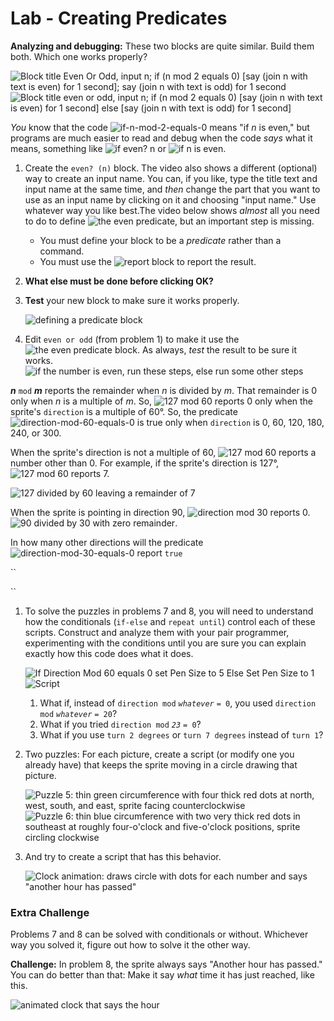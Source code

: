 # Lab - Creating Predicates

 **Analyzing and debugging:** These two blocks are quite similar. Build them both. Which one works properly?

![Block title Even Or Odd, input n; if \(n mod 2 equals 0\) \[say \(join n with text is even\) for 1 second\]; say \(join n with text is odd\) for 1 second](https://bjc.edc.org/Sept2015/bjc-r/img/2-conditionals-abstraction-testing/Block_even-or-odd_if%28incorrect%29.png) ![Block title even or odd, input n; if \(n mod 2 equals 0\) \[say \(join n with text is even\) for 1 second\]  else \[say  \(join n with text is odd\) for 1 second\]](https://bjc.edc.org/Sept2015/bjc-r/img/2-conditionals-abstraction-testing/Block_even-or-odd_if-else%28correct%29.png)



_You_ know that the code ![if-n-mod-2-equals-0](https://bjc.edc.org/Sept2015/bjc-r/img/2-conditionals-abstraction-testing/if-n-mod-2-equals-0.png) means "if _n_ is even," but programs are much easier to read and debug when the code _says_ what it means, something like ![if even? n](https://bjc.edc.org/Sept2015/bjc-r/img/2-conditionals-abstraction-testing/if-even-n.png) or ![if n is even](https://bjc.edc.org/Sept2015/bjc-r/img/2-conditionals-abstraction-testing/if-n-is-even.png).

1. Create the `even? (n)` block. The video also shows a different \(optional\) way to create an input name. You can, if you like, type the title text and input name at the same time, and _then_ change the part that you want to use as an input name by clicking on it and choosing "input name." Use whatever way you like best.The video below shows _almost_ all you need to do to define ![the even predicate](https://bjc.edc.org/Sept2015/bjc-r/img/2-conditionals-abstraction-testing/even-predicate.png), but an important step is missing.
   * You must define your block to be a _predicate_ rather than a command.
   * You must use the ![report](https://bjc.edc.org/Sept2015/bjc-r/img/blocks/report.png) block to report the result.
2. **What else must be done before clicking OK?**
3. **Test** your new block to make sure it works properly.

   ![defining a predicate block](https://bjc.edc.org/Sept2015/bjc-r/img/2-conditionals-abstraction-testing/defining-even-predicate.gif)

4. Edit `even or odd` \(from problem 1\) to make it use the ![the even predicate](https://bjc.edc.org/Sept2015/bjc-r/img/2-conditionals-abstraction-testing/even-predicate.png) block. As always, _test_ the result to be sure it works. ![if the number is even, run these steps, else run some other steps](https://bjc.edc.org/Sept2015/bjc-r/img/2-conditionals-abstraction-testing/run-these-steps.png)

 _**n**_ `mod` _**m**_ reports the remainder when _n_ is divided by _m_. That remainder is 0 only when _n_ is a multiple of _m_. So, ![127 mod 60](https://bjc.edc.org/Sept2015/bjc-r/img/2-conditionals-abstraction-testing/Direction-mod-60_203x28.png) reports 0 only when the sprite's `direction` is a multiple of 60°. So, the predicate ![direction-mod-60-equals-0](https://bjc.edc.org/Sept2015/bjc-r/img/2-conditionals-abstraction-testing/direction-mod-60-equals-0.png) is true only when `direction` is 0, 60, 120, 180, 240, or 300.

When the sprite's direction is not a multiple of 60, ![127 mod 60](https://bjc.edc.org/Sept2015/bjc-r/img/2-conditionals-abstraction-testing/Direction-mod-60_203x28.png) reports a number other than 0. For example, if the sprite's direction is 127°, ![127 mod 60](https://bjc.edc.org/Sept2015/bjc-r/img/2-conditionals-abstraction-testing/Direction-mod-60_203x28.png) reports 7.

![127 divided by 60 leaving a remainder of 7](https://bjc.edc.org/Sept2015/bjc-r/img/2-conditionals-abstraction-testing/227DividedBy60.png)

When the sprite is pointing in direction 90, ![direction mod 30](https://bjc.edc.org/Sept2015/bjc-r/img/2-conditionals-abstraction-testing/direction-mod-30.png) reports 0.![90 divided by 30 with zero remainder](https://bjc.edc.org/Sept2015/bjc-r/img/2-conditionals-abstraction-testing/90-divided-by-30.png).

In how many other directions will the predicate ![direction-mod-30-equals-0](https://bjc.edc.org/Sept2015/bjc-r/img/2-conditionals-abstraction-testing/direction-mod-30-equals-0.png) report `true`

\`\`

\`\`

1. To solve the puzzles in problems 7 and 8, you will need to understand how the conditionals \(`if-else` and `repeat until`\) control each of these scripts. Construct and analyze them with your pair programmer, experimenting with the conditions until you are sure you can explain exactly how this code does what it does.

   ![If Direction Mod 60 equals 0 set Pen Size to 5 Else Set Pen Size to 1](https://bjc.edc.org/Sept2015/bjc-r/img/2-conditionals-abstraction-testing/IfDirectionMod60=0PenSize5ElsePenSize1_325x256.png) ![Script](https://bjc.edc.org/Sept2015/bjc-r/img/2-conditionals-abstraction-testing/Script-with-two-repeat-untils-and-mod.png)

   1. What if, instead of `direction mod` _`whatever`_ `= 0`, you used `direction mod` _`whatever`_ `= 20`?
   2. What if you tried `direction mod` _`23`_ `= 0`?
   3. What if you use `turn 2 degrees` or `turn 7 degrees` instead of `turn 1`?

2. Two puzzles: For each picture, create a script \(or modify one you already have\) that keeps the sprite moving in a circle drawing that picture.

   ![Puzzle 5: thin green circumference with four thick red dots at north, west, south, and east, sprite facing counterclockwise](https://bjc.edc.org/Sept2015/bjc-r/img/2-conditionals-abstraction-testing/Challenge5.png) ![Puzzle 6: thin blue circumference with two very thick red dots in southeast at roughly four-o&apos;clock and five-o&apos;clock positions, sprite circling clockwise](https://bjc.edc.org/Sept2015/bjc-r/img/2-conditionals-abstraction-testing/Challenge6.png)

3. And try to create a script that has this behavior.

   ![Clock animation: draws circle with dots for each number and says &quot;another hour has passed&quot;](https://bjc.edc.org/Sept2015/bjc-r/img/2-conditionals-abstraction-testing/ClockAnimation.gif)

### Extra Challenge

Problems 7 and 8 can be solved with conditionals or without. Whichever way you solved it, figure out how to solve it the other way.

**Challenge:** In problem 8, the sprite always says "Another hour has passed." You can do better than that: Make it say _what_ time it has just reached, like this.

![animated clock that says the hour](https://bjc.edc.org/Sept2015/bjc-r/img/2-conditionals-abstraction-testing/clock.gif)

